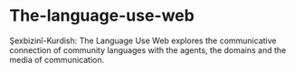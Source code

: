 # The-language-use-web
Şexbizinî-Kurdish: The Language Use Web explores the communicative connection of community languages with the agents, the domains and the media of communication.
